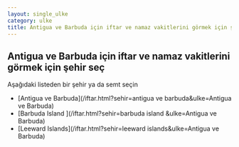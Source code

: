 ```yaml
---
layout: single_ulke
category: ulke
title: Antigua ve Barbuda için iftar ve namaz vakitlerini görmek için şehir seç
---
```



## Antigua ve Barbuda için iftar ve namaz vakitlerini görmek için şehir seç

Aşağıdaki listeden bir şehir ya da semt seçin


* [Antigua ve Barbuda](/iftar.html?sehir=antigua ve barbuda&ulke=Antigua ve Barbuda)
* [Barbuda Island ](/iftar.html?sehir=barbuda island &ulke=Antigua ve Barbuda)
* [Leeward Islands](/iftar.html?sehir=leeward islands&ulke=Antigua ve Barbuda)
